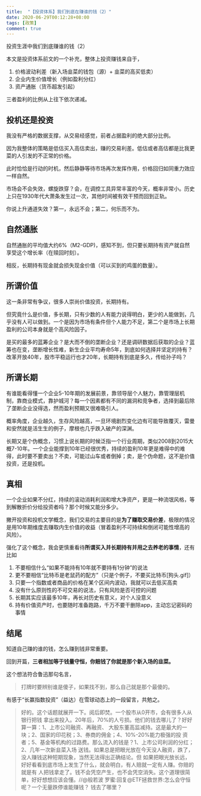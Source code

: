 ```yaml
---
title:  "【投资体系】我们到底在赚谁的钱（2）"
date: 2020-06-29T00:12:28+08:00
tags: [政策]
comment: true
---
```



投资生涯中我们到底赚谁的钱（2）

本文是投资体系前文的一个补充，整体上投资赚钱来自于，

1. 价格波动利差（新入场韭菜的钱包（源）+ 韭菜的高买低卖）
2. 企业内生价值增长（例如盈利分红）
3. 资产通胀（货币超发引起）

三者盈利的比例从上往下依次递减。

## 投机还是投资

我没有严格的数据支撑，从交易经感觉，前者占据盈利的绝大部分比例。

因为我整体的策略是低估买入高估卖出，赚的交易利差。低估或者高估都是比我更菜的人引发的不正常的价格。

此时恰恰是行动的时机，然后静静等待市场再次发挥作用，价格回归如同重力效应一样自然。

市场会不会失效，螺旋跌穿？会，在调控工具异常丰富的今天，概率非常小。历史上只在1930年代大萧条发生过一次，其他时间被有效干预而回到正轨。

你说上升通道失效？第一，永远不会；第二，何乐而不为。

## 自然通胀

自然通胀的平均值大约6%（M2-GDP)，感知不到，但只要长期持有资产就自然享受这个增长率（在赎回时刻）。

相反，长期持有现金就会损失现金价值（可以买到的鸡蛋的数量）。


## 所谓价值

这一条非常有争议，很多人崇尚价值投资，长期持有。

但究竟什么是价值，多长期，只有少数的人有能力说得明白，更少的人能做到，几乎没有人可以做到。一个是因为市场有条件但个人能力不足，第二个是市场上长期盈利的公司本身就是个高风险因子。

是买的最多的蓝筹企业？是大而不倒的垄断企业？还是调研数据后获取的企业？蓝筹也在变，垄断增长性难，新生企业平均寿命5年，到底如何选择并坚定的持有？改革开放40年，股市平稳运行也才20年，长期持有到底是多久，传给孙子吗？

## 所谓长期
有谁能看得懂一个企业5-10年期的发展前景，靠领导层个人魅力，靠管理层机制，靠商业模式，靠护城河？每一个因素都有不同的漏洞和竞争者，选择到最后除了垄断企业没得选，然而盈利预期又很难吸引人。

概率角度，企业越久，生存风险越高，一旦环境剧烈变化边有可能导致覆灭，雷曼和安然就是活生生的例子，摩根也几乎跌入破产的深渊。

长期又是个伪概念，习惯上说长期的时候泛指一个行业周期，类似2008到2015大概7-10年。一个企业能撑到10年已经很优秀，持续的盈利10年更是难得中的难得，此时要不要卖出？不卖，可能过山车或者倒掉；卖，是个伪命题，这不是价值投资，还是投机。

## 真相
一个企业如果不分红，持续的滚动消耗利润和增大净资产，更是一种流氓风格，等到解散折价分给投资者吗？那个时候又能分多少。

撇开投资和投机文学概念，我们交易的主要目的是**为了赚取交易价差**，极限的情况是用10年期维度去赚取内生价值的收益（冒着盈利不可持续和倒闭可能性增高的风险）。

强化了这个概念，我会更慎重看待**所谓买入并长期持有并用之去养老的事情**，还有比如

1. 不要相信什么“如果不能持有10年就不要持有1分钟”的说法
2. 更不要相信“比特币是老鼠药的配方”（只是个例子，不要买比特币[狗头.gif]）
3. 只要一个指数或者商品的价格在某个区间内波动，我就可以去低买高卖
4. 没有什么原则性的不可交易的说法，只有风险是否可控的问题
5. 长期其实应该最多10年，再长对历史有意义，对个人没意义
6. 持有价值资产时，也要随时准备跑路，千万不要干删除app，主动忘记密码的事情

## 结尾

知道自己赚的谁的钱，怎么赚到钱非常重要。

回到开篇，**三者相加等于钱量守恒，你赔钱了你就是那个新入场的韭菜。**

这个想法符合鲁迅那句名言，

>打牌时要辨别谁是傻子，如果找不到，那么自己就是那个最傻的。

有感于“长赢指数投资”（益达）在雪球动态上的一段留言，共勉之。

> 好的。这个话题就展开一下。阅后即焚。一个股市从0开市，会有很多人从银行把钱
拿出来投入。20年后，70%的人亏损。他们的钱去哪儿了？好好算一算：1、上市公司融资、再融资、
大股东董高监减持。这是最大的一块；2、国家的印花税；3、券商的佣金；4、10%-20%能力极强的投
资者；5、基金等机构的过路费。那么流入的钱是？1、上市公司利润的分红；2、几年一次新韭菜入场
送钱。如果总是把眼光放在今天没人融资，跌了，没人赚钱这种短期现象，当然无法得出正确结论。但
如果把眼光放长远，好好看看到底市场上发生了什么，就会明白，有人赔就一定有人赚。你赔的就是有
人把钱拿走了。钱不会凭空产生，也不会凭空消失。这个道理很简单，好好想想应该会懂。//@般若波
罗蜜:回复@ETF拯救世界:怎么会守恒呢？一个无量跌停谁能赚钱？
> 钱去了哪里？

